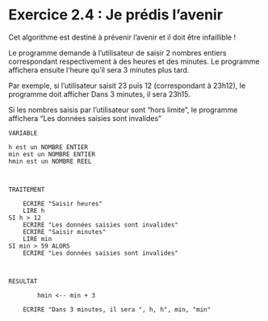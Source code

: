 # Exercice 2.4 : Je prédis l’avenir
Cet algorithme est destiné à prévenir l’avenir et il doit être infaillible !

Le programme demande à l’utilisateur de saisir 2 nombres entiers correspondant respectivement à des heures et des minutes. Le programme affichera ensuite l’heure qu’il sera 3 minutes plus tard.

Par exemple, si l’utilisateur saisit 23 puis 12 (correspondant à 23h12), le programme doit afficher Dans 3 minutes, il sera 23h15.

Si les nombres saisis par l’utilisateur sont “hors limite”, le programme affichera “Les données saisies sont invalides”

```
VARIABLE

h est un NOMBRE ENTIER
min est un NOMBRE ENTIER
hmin est un NOMBRE REEL



TRAITEMENT

	ECRIRE "Saisir heures"
	LIRE h
SI h > 12
	ECRIRE "Les données saisies sont invalides"
	ECRIRE "Saisir minutes"
	LIRE min
SI min > 59 ALORS
	ECRIRE "Les données saisies sont invalides"



RESULTAT

		hmin <-- min + 3
		
	ECRIRE "Dans 3 minutes, il sera ", h, h", min, "min" 

```
